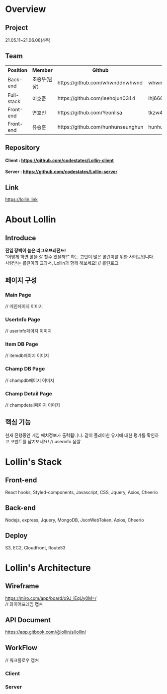 # Overview
## Project 
21.05.11~21.06.08(4주)

## Team
<table>
<tr>
<th>Position</th>
<th>Member</th>
<th>Github</th>
<th>E-mail</th>
</tr>
<tr>
<td>Back-end</td>
<td>조중우(팀장)</td>
<td>https://github.com/whwnddnwhwnd</td>
<td>whwnddnwhwnd@gmail.com</td>
</tr>
<tr>
<td>Full-stack</td>
<td>이호준</td>
<td>https://github.com/leehojun0314</td>
<td>lhj66601234@gmail.com</td>
</tr>
<tr>
<td>Front-end</td>
<td>연호진</td>
<td>https://github.com/Yeonlisa</td>
<td>tkzw4869@gmail.com</td>
</tr>
<tr>
<td>Front-end</td>
<td>유승훈</td>
<td>https://github.com/hunhunseunghun</td>
<td>hunhunseunghun@gmail.com</td>
</tr>
</table>

## Repository
#### Client :  https://github.com/codestates/Lollin-client <br />
#### Server :  https://github.com/codestates/Lollin-server

## Link
https://lollin.link

# About Lollin
## Introduce
<b>진입 장벽이 높은 리그오브레전드!</b><br />
"어떻게 하면 롤을 잘 할수 있을까?" 하는 고민이 많은 롤린이를 위한 사이트입니다.<br />
사랑받는 롤린이의 교과서, Lollin과 함께 해보세요!
// 롤린로고

## 페이지 구성
### Main Page
// 메인페이지 이미지
### UserInfo Page
// userinfo페이지 이미지
### Item DB Page
// itemdb페이지 이미지
### Champ DB Page
// champdb페이지 이미지
### Champ Detail Page
// champdetail페이지 이미지

## 핵심 기능
현재 진행중인 게임 매치정보가 출력됩니다.
같이 플레이한 유저에 대한 평가를 확인하고 코멘트를 남겨보세요!
// userinfo 움짤

# Lollin's Stack
## Front-end
React hooks, Styled-components, Javascript, CSS, Jquery, Axios, Cheerio
## Back-end
Nodejs, express, Jquery, MongoDB, JsonWebToken, Axios, Cheerio
## Deploy
S3, EC2, Cloudfront, Route53

# Lollin's Architecture
## Wireframe
https://miro.com/app/board/o9J_lEqUy0M=/ <br />
// 와이어프레임 캡쳐
## API Document
https://app.gitbook.com/@lollin/s/lollin/ <br />
## WorkFlow
// 워크플로우 캡쳐
### Client
### Server

